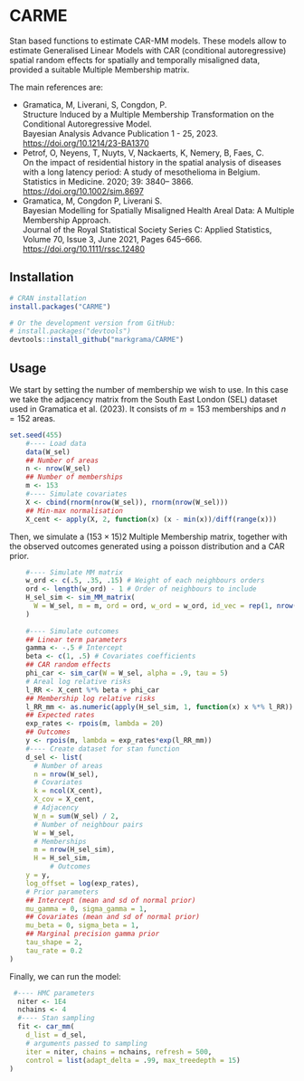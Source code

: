 
<!-- README.md is generated from README.Rmd. Please edit that file -->

# CARME

Stan based functions to estimate CAR-MM models. These models allow to estimate Generalised Linear Models with CAR (conditional autoregressive) spatial random effects for spatially and temporally misaligned data, provided a suitable Multiple Membership matrix. 

The main references are:

- Gramatica, M, Liverani, S, Congdon, P. <br>
Structure Induced by a Multiple Membership Transformation on the Conditional
Autoregressive Model.<br>
Bayesian Analysis Advance Publication 1 - 25, 2023.<br>
https://doi.org/10.1214/23-BA1370
- Petrof, O, Neyens, T, Nuyts, V, Nackaerts, K, Nemery, B, Faes, C.<br>
On the impact of residential history in the spatial analysis of diseases with a long latency period: A study of mesothelioma in Belgium.<br>
Statistics in Medicine. 2020; 39: 3840– 3866.<br>
https://doi.org/10.1002/sim.8697
- Gramatica, M, Congdon P, Liverani S.<br>
Bayesian Modelling for Spatially Misaligned Health Areal Data: A Multiple Membership Approach.<br>
Journal of the Royal Statistical Society Series C: Applied Statistics,<br>
Volume 70, Issue 3, June 2021, Pages 645–666.<br>
https://doi.org/10.1111/rssc.12480


## Installation

``` r
# CRAN installation
install.packages("CARME")

# Or the development version from GitHub:
# install.packages("devtools")
devtools::install_github("markgrama/CARME")
```

## Usage

We start by setting the number of membership we wish to use. In this case we take the adjacency matrix from the South East London (SEL) dataset used in Gramatica et al. (2023). It consists of $m = 153$ memberships and $n = 152$ areas.

``` r
set.seed(455)
    #---- Load data
    data(W_sel)
    ## Number of areas
    n <- nrow(W_sel)
    ## Number of memberships
    m <- 153
    #---- Simulate covariates
    X <- cbind(rnorm(nrow(W_sel)), rnorm(nrow(W_sel)))
    ## Min-max normalisation
    X_cent <- apply(X, 2, function(x) (x - min(x))/diff(range(x)))
```

Then, we simulate a $(153 \times 15)2$ Multiple Membership matrix, together with the observed outcomes generated using a poisson distribution and a CAR prior.

``` r
    #---- Simulate MM matrix
    w_ord <- c(.5, .35, .15) # Weight of each neighbours orders
    ord <- length(w_ord) - 1 # Order of neighbours to include
    H_sel_sim <- sim_MM_matrix(
      W = W_sel, m = m, ord = ord, w_ord = w_ord, id_vec = rep(1, nrow(W_sel))
    )
    
    #---- Simulate outcomes
    ## Linear term parameters
    gamma <- -.5 # Intercept
    beta <- c(1, .5) # Covariates coefficients
    ## CAR random effects
    phi_car <- sim_car(W = W_sel, alpha = .9, tau = 5)
    # Areal log relative risks
    l_RR <- X_cent %*% beta + phi_car
    ## Membership log relative risks
    l_RR_mm <- as.numeric(apply(H_sel_sim, 1, function(x) x %*% l_RR))
    ## Expected rates
    exp_rates <- rpois(m, lambda = 20)
    ## Outcomes
    y <- rpois(m, lambda = exp_rates*exp(l_RR_mm))
    #---- Create dataset for stan function
    d_sel <- list(
      # Number of areas
      n = nrow(W_sel),
      # Covariates
      k = ncol(X_cent),
      X_cov = X_cent,
      # Adjacency
      W_n = sum(W_sel) / 2,
      # Number of neighbour pairs
      W = W_sel,
      # Memberships
      m = nrow(H_sel_sim),
      H = H_sel_sim,
          # Outcomes
    y = y,
    log_offset = log(exp_rates),
    # Prior parameters
    ## Intercept (mean and sd of normal prior)
    mu_gamma = 0, sigma_gamma = 1,
    ## Covariates (mean and sd of normal prior)
    mu_beta = 0, sigma_beta = 1,
    ## Marginal precision gamma prior
    tau_shape = 2,
    tau_rate = 0.2
)
```

Finally, we can run the model:

```r
 #---- HMC parameters
  niter <- 1E4
  nchains <- 4
  #---- Stan sampling
  fit <- car_mm(
    d_list = d_sel,
    # arguments passed to sampling
    iter = niter, chains = nchains, refresh = 500,
    control = list(adapt_delta = .99, max_treedepth = 15)
)
```
